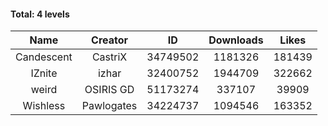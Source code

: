 #### Total: 4 levels

| Name | Creator | ID | Downloads | Likes |
|:---:|:---:|:---:|:---:|:---:|
| Candescent | CastriX | 34749502 | 1181326 | 181439
| IZnite | izhar | 32400752 | 1944709 | 322662
| weird | OSIRIS GD | 51173274 | 337107 | 39909
| Wishless | Pawlogates | 34224737 | 1094546 | 163352
